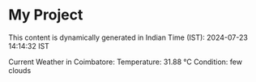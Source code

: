 # My Project

This content is dynamically generated in Indian Time (IST): 2024-07-23 14:14:32 IST


Current Weather in Coimbatore:
Temperature: 31.88 °C
Condition: few clouds
